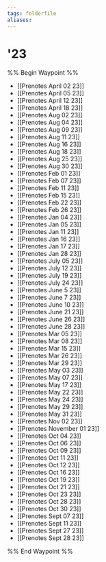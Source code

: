 ```yaml
---
tags: folderfile
aliases:
---
```


# '23
%% Begin Waypoint %%
- [[Prenotes April 02 23]]
- [[Prenotes April 05 23]]
- [[Prenotes April 12 23]]
- [[Prenotes April 18 23]]
- [[Prenotes Aug 02 23]]
- [[Prenotes Aug 04 23]]
- [[Prenotes Aug 09 23]]
- [[Prenotes Aug 11 23]]
- [[Prenotes Aug 16 23]]
- [[Prenotes Aug 18 23]]
- [[Prenotes Aug 25 23]]
- [[Prenotes Aug 30 23]]
- [[Prenotes Feb 01 23]]
- [[Prenotes Feb 07 23]]
- [[Prenotes Feb 11 23]]
- [[Prenotes Feb 15 23]]
- [[Prenotes Feb 22 23]]
- [[Prenotes Feb 26 23]]
- [[Prenotes Jan 04 23]]
- [[Prenotes Jan 05 23]]
- [[Prenotes Jan 11 23]]
- [[Prenotes Jan 16 23]]
- [[Prenotes Jan 17 23]]
- [[Prenotes Jan 28 23]]
- [[Prenotes July 05 23]]
- [[Prenotes July 12 23]]
- [[Prenotes July 19 23]]
- [[Prenotes July 24 23]]
- [[Prenotes June 5 23]]
- [[Prenotes June 7 23]]
- [[Prenotes June 10 23]]
- [[Prenotes June 21 23]]
- [[Prenotes June 26 23]]
- [[Prenotes June 28 23]]
- [[Prenotes Mar 05 23]]
- [[Prenotes Mar 08 23]]
- [[Prenotes Mar 15 23]]
- [[Prenotes Mar 26 23]]
- [[Prenotes Mar 29 23]]
- [[Prenotes May 03 23]]
- [[Prenotes May 07 23]]
- [[Prenotes May 17 23]]
- [[Prenotes May 22 23]]
- [[Prenotes May 24 23]]
- [[Prenotes May 29 23]]
- [[Prenotes May 31 23]]
- [[Prenotes Nov 02 23]]
- [[Prenotes November 01 23]]
- [[Prenotes Oct 04 23]]
- [[Prenotes Oct 06 23]]
- [[Prenotes Oct 09 23]]
- [[Prenotes Oct 11 23]]
- [[Prenotes Oct 12 23]]
- [[Prenotes Oct 16 23]]
- [[Prenotes Oct 19 23]]
- [[Prenotes Oct 21 23]]
- [[Prenotes Oct 23 23]]
- [[Prenotes Oct 28 23]]
- [[Prenotes Oct 30 23]]
- [[Prenotes Sept 07 23]]
- [[Prenotes Sept 11 23]]
- [[Prenotes Sept 27 23]]
- [[Prenotes Sept 28 23]]

%% End Waypoint %%
